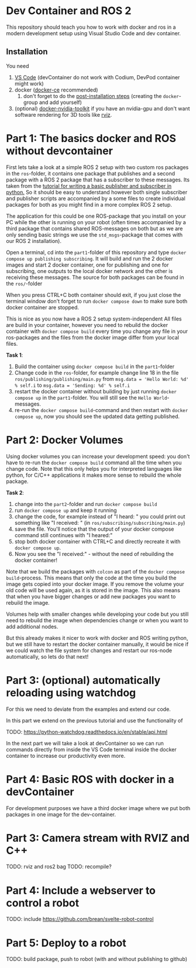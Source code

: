 # Dev Container and ROS 2
This repository should teach you how to work with docker and ros in a modern development setup using Visual Studio Code and dev container.

## Installation
You need
1. [VS Code](https://code.visualstudio.com/) (devContainer do not work with Codium, DevPod container might work)
1. docker ([docker-ce](https://docs.docker.com/engine/install/) recommended)
   1. don't forget to do the [post-installation steps](https://docs.docker.com/engine/install/linux-postinstall/) (creating the `docker`-group and add yourself)
1. (optional) [docker-nvidia-toolkit](https://docs.nvidia.com/datacenter/cloud-native/container-toolkit/latest/install-guide.html) if you have an nvidia-gpu and don't want software rendering for 3D tools like [rviz](https://docs.ros.org/en/jazzy/Tutorials/Intermediate/RViz/RViz-User-Guide/RViz-User-Guide.html).

# Part 1: The basics docker and ROS without devcontainer
First lets take a look at a simple ROS 2 setup with two custom ros packages in the `ros`-folder, it contains one package that publishes and a second package with a ROS 2 package that has a subscriber to these messages. Its taken from the [tutorial for writing a basic publisher and subscriber in python.](https://docs.ros.org/en/jazzy/Tutorials/Beginner-Client-Libraries/Writing-A-Simple-Py-Publisher-And-Subscriber.html) So it should be easy to understand however both single subscriber and publisher scripts are accompanied by a some files to create individual packages for both as you might find in a more complex ROS 2 setup.

The application for this could be one ROS-package that you install on your PC while the other is running on your robot (often times accompanied by a third package that contains shared ROS-messages on both but as we are only sending basic strings we use the `std_msgs`-package that comes with our ROS 2 installation).

Open a terminal, cd into the `part1`-folder of this repository and type `docker compose up publishing subscribing`. It will build and run the 2 docker images and start 2 docker container, one for publishing and one for subscribing, one outputs to the local docker network and the other is receiving these messages.
The source for both packages can be found in the `ros/`-folder

When you press CTRL+C both container should exit, if you just close the terminal window don't forget to run `docker compose down` to make sure both docker container are stopped.

This is nice as you now have a ROS 2 setup system-independent 
All files are build in your container, however you need to rebuild the docker container with `docker compose build` every time you change any file in your ros-packages and the files from the docker image differ from your local files. 

**Task 1**: 
1. Build the container using `docker compose build` in the `part1`-folder
1. Change code in the `ros`-folder, for example change line 18 in the file `ros/publishing/publishing/main.py` from `msg.data = 'Hello World: %d' % self.i` to `msg.data = 'Sending: %d' % self.i`
1. restart the docker container without building by just running `docker compose up` in the `part1`-folder. You will still see the `Hello World`-messages.
1. re-run the `docker compose build`-command and then restart with `docker compose up`, now you should see the updated data getting published.

# Part 2: Docker Volumes
Using docker volumes you can increase your development speed: you don't have to re-run the `docker compose build` command all the time when you change code. Note that this only helps you for interpreted languages like python, for C/C++ applications it makes more sense to rebuild the whole package. 

**Task 2**:
1. change into the `part2`-folder and run `docker compose build`
1. run `docker compose up` and keep it running
1. change the code, for example instead of "I heard: " you could print out something like "I received: " (in `ros/subscribing/subscribing/main.py`)
1. save the file. You'll notice that the output of your docker compose command still continues with "I heared:"
1. stop both docker container with CTRL+C and directly recreate it with `docker compose up`.
1. Now you see the "I received:" - without the need of rebuilding the docker container!

Note that we build the packages with `colcon` as part of the `docker compose build`-process. This means that only the code at the time you build the image gets copied into your docker image. If you remove the volume your old code will be used again, as it is stored in the image. This also means that when you have bigger changes or add new packages you want to rebuild the image.

Volumes help with smaller changes while developing your code but you still need to rebuild the image when dependencies change or when you want to add additional nodes.

But this already makes it nicer to work with docker and ROS writing python, but we still have to restart the docker container manually, it would be nice if we could watch the file system for changes and restart our ros-node automatically, so lets do that next!

# Part 3: (optional) automatically reloading using watchdog
For this we need to deviate from the examples and extend our code. 

In this part we extend on the previous tutorial and use the functionality of 

TODO: https://python-watchdog.readthedocs.io/en/stable/api.html

In the next part we will take a look at devContainer so we can run commands directly from inside the VS Code terminal inside the docker container to increase our productivity even more.

# Part 4: Basic ROS with docker in a devContainer
For development purposes we have a third docker image where we put both packages in one image for the dev-container.

# Part 3: Camera stream with RVIZ and C++
TODO: rviz and ros2 bag
TODO: recompile?

# Part 4: Include a webserver to control a robot
TODO: include https://github.com/brean/svelte-robot-control

# Part 5: Deploy to a robot
TODO: build package, push to robot (with and without publishing to github)


